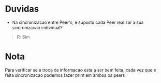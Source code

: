 # Duvidas

+ Na sincronizacao entre Peer's, e suposto cada Peer realizar a sua sincronizacao individual?

> R: Sim


# Nota
Para verificar se a troca de informacao esta a ser bem feita, cada 
vez que e feita sincronizacao podemos fazer print em ambos os peers